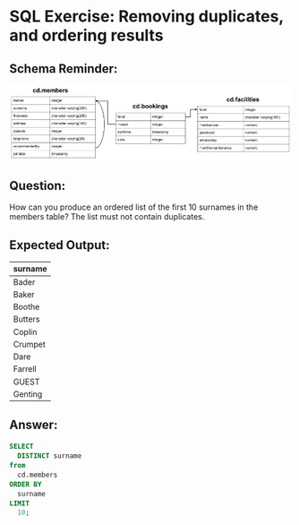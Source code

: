 # SQL Exercise: Removing duplicates, and ordering results

## Schema Reminder:

![Schema Diagram](../__resources/image.png)

## Question:

How can you produce an ordered list of the first 10 surnames in the members table? The list must not contain duplicates.

## Expected Output:

| surname |
| ------- |
| Bader   |
| Baker   |
| Boothe  |
| Butters |
| Coplin  |
| Crumpet |
| Dare    |
| Farrell |
| GUEST   |
| Genting |

## Answer:

```sql
SELECT
  DISTINCT surname
from
  cd.members
ORDER BY
  surname
LIMIT
  10;
```
